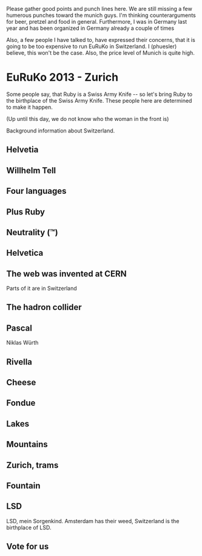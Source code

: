 Please gather good points and punch lines here.
We are still missing a few humerous punches toward the munich guys. I'm thinking counterarguments for beer, pretzel and food in general. Furthermore, I was in Germany last year and has been organized in Germany already a couple of times

Also, a few people I have talked to, have expressed their concerns, that it is going to be too expensive to run EuRuKo in Switzerland. I (phuesler) believe, this won't be the case. Also, the price level of Munich is quite high.

# EuRuKo 2013 - Zurich
Some people say, that Ruby is a Swiss Army Knife -- so let's bring Ruby to the birthplace of the Swiss Army Knife. These people here are determined to make it happen.

(Up until this day, we do not know who the woman in the front is)

Background information about Switzerland.

## Helvetia

## Willhelm Tell

## Four languages

## Plus Ruby

## Neutrality (™)

## Helvetica

## The web was invented at CERN
Parts of it are in Switzerland

## The hadron collider

## Pascal
Niklas Würth

## Rivella

## Cheese

## Fondue

## Lakes

## Mountains

## Zurich, trams

## Fountain

## LSD
LSD, mein Sorgenkind. Amsterdam has their weed, Switzerland is the birthplace of LSD.

## Vote for us

